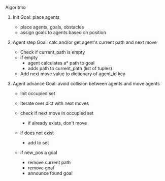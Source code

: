 
Algoritmo

1. Init
    Goal: place agents

    - place agents, goals, obstacles
    - assign goals to agents based on position
2. Agent step
    Goal: calc and/or get agent's current path and next move

    - Check if current_path is empty
    - if empty
        - agent calculates a* path to goal
        - adds path to current_path (list of tuples)
    - Add next move value to dictionary of agent_id key
3. Agent advance
    Goal: avoid collision between agents and move agents

    - Init occupied set
    - Iterate over dict with next moves
    - check if next move in occupied set
        - if already exists, don't move

    - if does not exist
        - add to set

    - if new_pos a goal
        - remove current path
        - remove goal
        - announce found goal
    
